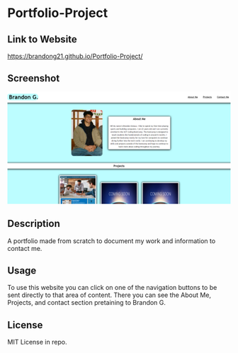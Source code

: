 # Portfolio-Project

## Link to Website 

https://brandong21.github.io/Portfolio-Project/

## Screenshot

![Screenshot of published portfolio website for Brandon G.](image.png)

## Description

A portfolio made from scratch to document my work and information to contact me.

## Usage

To use this website you can click on one of the navigation buttons to be sent directly to that area of content. There you can see the About Me, Projects, and contact section pretaining to Brandon G.

## License 

MIT License in repo.